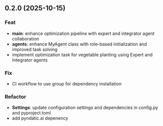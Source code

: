 ## 0.2.0 (2025-10-15)

### Feat

- **main**: enhance optimization pipeline with expert and integrator agent collaboration
- **agents**: enhance MyAgent class with role-based initialization and improved task solving
- implement optimization task for vegetable planting using Expert and Integrator agents

### Fix

- CI workflow to use group for dependency installation

### Refactor

- **Settings**: update configuration settings and dependencies in config.py and pyproject.toml
- add pyndatic.ai depenency
